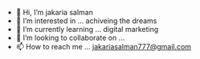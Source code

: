 - 👋 Hi, I’m jakaria salman
- 👀 I’m interested in ... achiveing the dreams
- 🌱 I’m currently learning ... digital marketing 
- 💞️ I’m looking to collaborate on ...
- 📫 How to reach me ... jakariasalman777@gmail.com

<!---
Jaksalman08/Jaksalman08 is a ✨ special ✨ repository because its `README.md` (this file) appears on your GitHub profile.
You can click the Preview link to take a look at your changes.
--->

